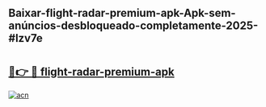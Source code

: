 ## Baixar-flight-radar-premium-apk-Apk-sem-anúncios-desbloqueado-completamente-2025-#lzv7e

# <h2><a href="https://ainizakaria.my?title=flight-radar-premium-apk&ref=22M">🔗👉 🔴 flight-radar-premium-apk</a></h2>

[![acn](https://github.com/user-attachments/assets/0f9c940e-d8b0-45ae-aac7-cd30a18b3e1c)](https://ainizakaria.my?title=flight-radar-premium-apk&ref=22M)


